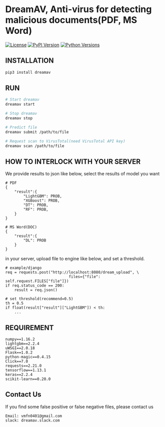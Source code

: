 # DreamAV, Anti-virus for detecting malicious documents(PDF, MS Word)

[![License](https://img.shields.io/badge/License-MIT-blue.svg)](https://github.com/kookmin-sw/2019-cap1-2019_8/blob/master/LICENSE)
[![PyPI Version](https://img.shields.io/badge/pypi-v0.2.5-blue.svg)](https://pypi.org/project/dreamav/)
[![Python Versions](https://img.shields.io/badge/python-3.6-blue.svg)](https://pypi.org/project/lightgbm)


## INSTALLATION

```bash
pip3 install dreamav
```

## RUN
```bash
# Start dreamav 
dreamav start

# Stop dreamav
dreamav stop

# Predict file
dreamav submit /path/to/file 

# Request scan to VirusTotal(need VirusTotal API key)
dreamav scan /path/to/file
```

## HOW TO INTERLOCK WITH YOUR SERVER
We provide results to json like below, select the results of model you want  
```buildoutcfg
# PDF
{
    "result":{
        "LightGBM": PROB,
        "XGBoost": PROB,
        "DT": PROB,
        "RF": PROB,
    }
}

# MS Word(DOC)
{
    "result":{
        "DL": PROB
    }
}
```
in your server, upload file to engine like below, and set a threshold.
```buildoutcfg
# example/django
req = requests.post("http://localhost:8080/dream_upload", \
                            files={"file": self.request.FILES["file"]})
if req.status_code == 200:
    result = req.json()

# set threshold(recommend=0.5)
th = 0.5    
if float(result["result"]["LightGBM"]) < th:
    ...
```

## REQUIREMENT
```
numpy==1.16.2
lightgbm==2.2.4
uWSGI==2.0.18
Flask==1.0.2
python-magic==0.4.15
Click==7.0
requests==2.21.0
tensorflow==1.13.1
keras==2.2.4
scikit-learn==0.20.0
```

## Contact Us
If you find some false positive or false negative files, please contact us
```buildoutcfg
Email: vmfn0401@gmail.com
slack: dreamav.slack.com
```